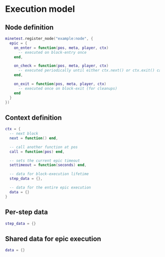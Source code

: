 
# Execution model

## Node definition

```lua
minetest.register_node("example:node", {
  epic = {
    on_enter = function(pos, meta, player, ctx)
      -- executed on block-entry once
    end,

    on_check = function(pos, meta, player, ctx)
      -- executed periodically until either ctx.next() or ctx.exit() called
    end,

    on_exit = function(pos, meta, player, ctx)
      -- executed once on block-exit (for cleanups)
    end
  }
})
```

## Context definition

```lua
ctx = {
  -- next block
  next = function() end,

  -- call another function at pos
  call = function(pos) end,

  -- sets the current epic timeout
  settimeout = function(seconds) end,

  -- data for block-execution lifetime
  step_data = {},

  -- data for the entire epic execution
  data = {}
}
```

## Per-step data

```lua
step_data = {}
```

## Shared data for epic execution

```lua
data = {}
```
